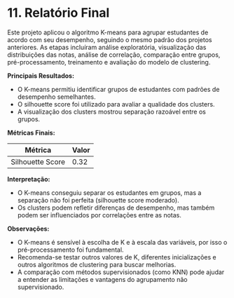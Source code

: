 # 11. Relatório Final

Este projeto aplicou o algoritmo K-means para agrupar estudantes de acordo com seu desempenho, seguindo o mesmo padrão dos projetos anteriores. As etapas incluíram análise exploratória, visualização das distribuições das notas, análise de correlação, comparação entre grupos, pré-processamento, treinamento e avaliação do modelo de clustering.

**Principais Resultados:**
- O K-means permitiu identificar grupos de estudantes com padrões de desempenho semelhantes.
- O silhouette score foi utilizado para avaliar a qualidade dos clusters.
- A visualização dos clusters mostrou separação razoável entre os grupos.

**Métricas Finais:**

| Métrica           | Valor |
|-------------------|-------|
| Silhouette Score  | 0.32  |

**Interpretação:**
- O K-means conseguiu separar os estudantes em grupos, mas a separação não foi perfeita (silhouette score moderado).
- Os clusters podem refletir diferenças de desempenho, mas também podem ser influenciados por correlações entre as notas.

**Observações:**
- O K-means é sensível à escolha de K e à escala das variáveis, por isso o pré-processamento foi fundamental.
- Recomenda-se testar outros valores de K, diferentes inicializações e outros algoritmos de clustering para buscar melhorias.
- A comparação com métodos supervisionados (como KNN) pode ajudar a entender as limitações e vantagens do agrupamento não supervisionado.